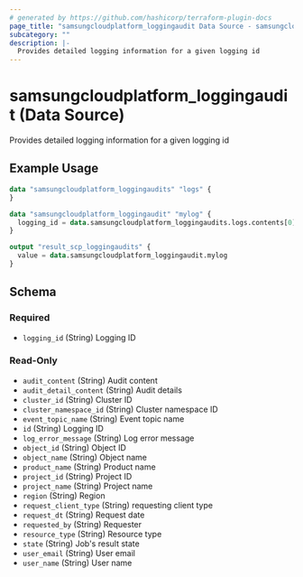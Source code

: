 ```yaml
---
# generated by https://github.com/hashicorp/terraform-plugin-docs
page_title: "samsungcloudplatform_loggingaudit Data Source - samsungcloudplatform"
subcategory: ""
description: |-
  Provides detailed logging information for a given logging id
---
```


# samsungcloudplatform_loggingaudit (Data Source)

Provides detailed logging information for a given logging id

## Example Usage

```terraform
data "samsungcloudplatform_loggingaudits" "logs" {
}

data "samsungcloudplatform_loggingaudit" "mylog" {
  logging_id = data.samsungcloudplatform_loggingaudits.logs.contents[0].id
}

output "result_scp_loggingaudits" {
  value = data.samsungcloudplatform_loggingaudit.mylog
}
```

<!-- schema generated by tfplugindocs -->
## Schema

### Required

- `logging_id` (String) Logging ID

### Read-Only

- `audit_content` (String) Audit content
- `audit_detail_content` (String) Audit details
- `cluster_id` (String) Cluster ID
- `cluster_namespace_id` (String) Cluster namespace ID
- `event_topic_name` (String) Event topic name
- `id` (String) Logging ID
- `log_error_message` (String) Log error message
- `object_id` (String) Object ID
- `object_name` (String) Object name
- `product_name` (String) Product name
- `project_id` (String) Project ID
- `project_name` (String) Project name
- `region` (String) Region
- `request_client_type` (String) requesting client type
- `request_dt` (String) Request date
- `requested_by` (String) Requester
- `resource_type` (String) Resource type
- `state` (String) Job's result state
- `user_email` (String) User email
- `user_name` (String) User name


